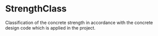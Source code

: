 StrengthClass
=============

Classification of the concrete strength in accordance with the concrete design code which is applied in the project.
